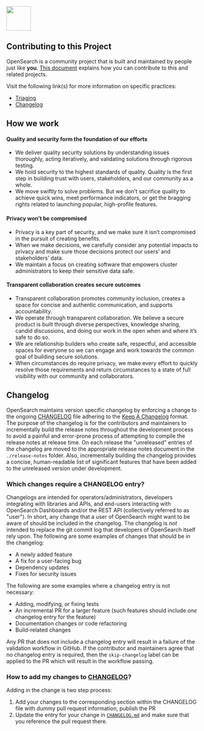 <img src="https://opensearch.org/assets/img/opensearch-logo-themed.svg" height="64px">

## Contributing to this Project

OpenSearch is a community project that is built and maintained by people just like **you**.
[This document](https://github.com/opensearch-project/.github/blob/main/CONTRIBUTING.md) explains how you can contribute to this and related projects.

Visit the following link(s) for more information on specific practices:

- [Triaging](./TRIAGING.md)
- [Changelog](#changelog)

## How we work

#### Quality and security form the foundation of our efforts
* We deliver quality security solutions by understanding issues thoroughly, acting iteratively, and validating solutions through rigorous testing.
* We hold security to the highest standards of quality. Quality is the first step in building trust with users, stakeholders, and our community as a whole.
* We move swiftly to solve problems. But we don’t sacrifice quality to achieve quick wins, meet performance indicators, or get the bragging rights related to launching popular, high-profile features.



#### Privacy won’t be compromised
* Privacy is a key part of security, and we make sure it isn’t compromised in the pursuit of creating benefits.
* When we make decisions, we carefully consider any potential impacts to privacy and make sure those decisions protect our users’ and stakeholders’ data.
* We maintain a focus on creating software that empowers cluster administrators to keep their sensitive data safe.



#### Transparent collaboration creates secure outcomes
* Transparent collaboration promotes community inclusion, creates a space for concise and authentic communication, and supports accountability.
* We operate through transparent collaboration. We believe a secure product is built through diverse perspectives, knowledge sharing, candid discussions, and doing our work in the open when and where it’s safe to do so.
* We are relationship builders who create safe, respectful, and accessible spaces for everyone so we can engage and work towards the common goal of building secure solutions.
* When circumstances do require privacy, we make every effort to quickly resolve those requirements and return circumstances to a state of full visibility with our community and collaborators.

## Changelog

OpenSearch maintains version specific changelog by enforcing a change to the ongoing [CHANGELOG](CHANGELOG.md) file adhering to the [Keep A Changelog](https://keepachangelog.com/en/1.0.0/) format. The purpose of the changelog is for the contributors and maintainers to incrementally build the release notes throughout the development process to avoid a painful and error-prone process of attempting to compile the release notes at release time. On each release the "unreleased" entries of the changelog are moved to the appropriate release notes document in the `./release-notes` folder. Also, incrementally building the changelog provides a concise, human-readable list of significant features that have been added to the unreleased version under development.

### Which changes require a CHANGELOG entry?
Changelogs are intended for operators/administrators, developers integrating with libraries and APIs, and end-users interacting with OpenSearch Dashboards and/or the REST API (collectively referred to as "user"). In short, any change that a user of OpenSearch might want to be aware of should be included in the changelog. The changelog is _not_ intended to replace the git commit log that developers of OpenSearch itself rely upon. The following are some examples of changes that should be in the changelog:

- A newly added feature
- A fix for a user-facing bug
- Dependency updates
- Fixes for security issues

The following are some examples where a changelog entry is not necessary:

- Adding, modifying, or fixing tests
- An incremental PR for a larger feature (such features should include _one_ changelog entry for the feature)
- Documentation changes or code refactoring
- Build-related changes

Any PR that does not include a changelog entry will result in a failure of the validation workflow in GitHub. If the contributor and maintainers agree that no changelog entry is required, then the `skip-changelog` label can be applied to the PR which will result in the workflow passing.

### How to add my changes to [CHANGELOG](CHANGELOG.md)?

Adding in the change is two step process:
1. Add your changes to the corresponding section within the CHANGELOG file with dummy pull request information, publish the PR
2. Update the entry for your change in [`CHANGELOG.md`](CHANGELOG.md) and make sure that you reference the pull request there.